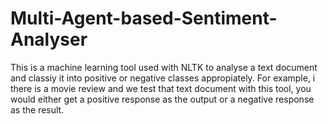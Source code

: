 Multi-Agent-based-Sentiment-Analyser
====================================

This is a machine learning tool used with NLTK to analyse a text document and classiy it into positive or negative classes appropiately. For example, i there is a movie review and we test that text document with this tool, you would either get a positive response as the output or a negative response as the result.
